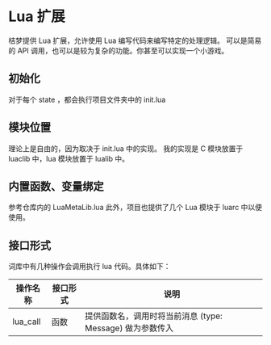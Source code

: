 # Lua 扩展

桔梦提供 Lua 扩展，允许使用 Lua 编写代码来编写特定的处理逻辑。
可以是简易的 API 调用，也可以是较为复杂的功能。你甚至可以实现一个小游戏。

## 初始化

对于每个 state ，都会执行项目文件夹中的 init.lua

## 模块位置

理论上是自由的，因为取决于 init.lua 中的实现。
我的实现是 C 模块放置于 luaclib 中，lua 模块放置于 lualib 中。

## 内置函数、变量绑定

参考仓库内的 LuaMetaLib.lua
此外，项目也提供了几个 Lua 模块于 luarc 中以便使用。

## 接口形式

词库中有几种操作会调用执行 lua 代码。具体如下：

|操作名称|接口形式|说明|
|-|-|-|
|lua_call|函数|提供函数名，调用时将当前消息 (type: Message) 做为参数传入

